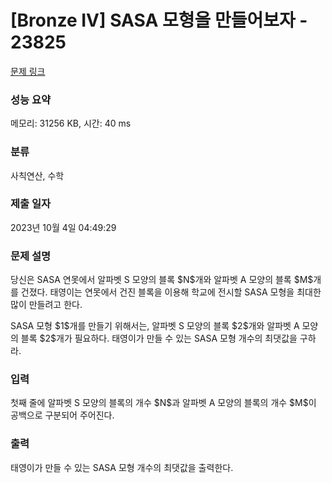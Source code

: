 # [Bronze IV] SASA 모형을 만들어보자 - 23825 

[문제 링크](https://www.acmicpc.net/problem/23825) 

### 성능 요약

메모리: 31256 KB, 시간: 40 ms

### 분류

사칙연산, 수학

### 제출 일자

2023년 10월 4일 04:49:29

### 문제 설명

<p>당신은 SASA 연못에서 알파벳 S 모양의 블록 $N$개와 알파벳 A 모양의 블록 $M$개를 건졌다. 태영이는 연못에서 건진 블록을 이용해 학교에 전시할 SASA 모형을 최대한 많이 만들려고 한다.</p>

<p>SASA 모형 $1$개를 만들기 위해서는, 알파벳 S 모양의 블록 $2$개와 알파벳 A 모양의 블록 $2$개가 필요하다. 태영이가 만들 수 있는 SASA 모형 개수의 최댓값을 구하라.</p>

### 입력 

 <p>첫째 줄에 알파벳 S 모양의 블록의 개수 $N$과 알파벳 A 모양의 블록의 개수 $M$이 공백으로 구분되어 주어진다.</p>

### 출력 

 <p>태영이가 만들 수 있는 SASA 모형 개수의 최댓값을 출력한다.</p>

